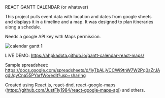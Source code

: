 REACT GANTT CALENDAR (or whatever)

This project pulls event data with location and dates from google sheets and displays it in a timeline and a map.
It was designed to plan itineraries along a schedule. 

Needs a google API key with Maps permission.

![calendar gantt 1](https://github.com/user-attachments/assets/62ec9e48-2fb5-4d97-8754-e3ecdc426c2c)


LIVE DEMO: https://ahpkadota.github.io/gantt-calendar-react-maps/

Sample spreadsheet: https://docs.google.com/spreadsheets/d/1yTbALjVCCWi9tnW7W2Pq0sZrJAgdJqyCna55PYarfWo/edit?usp=sharing

Created using React.js, react-dnd, react-google-maps (https://github.com/JustFly1984/react-google-maps-api) and others.
